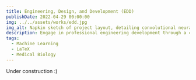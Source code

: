 ```yaml
---
title: Engineering, Design, and Development (EDD)
publishDate: 2022-04-29 00:00:00
img: ../../assets/works/edd.jpg
img_alt: Napkin sketch of project layout, detailing convolutional neural networks, TCGA samples, and more.
description: Engage in professional engineering development through a capstone course designed by Project Lead the Way (PLTW), culminating in a school-wide competition.
tags:
  - Machine Learning
  - LaTeX
  - Medical Biology
---
```


Under construction :)
